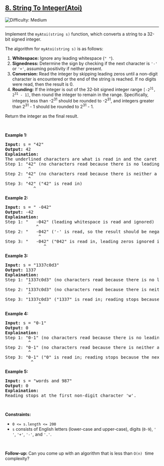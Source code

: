 
<h2><a href="https://leetcode.com/problems/string-to-integer-atoi">8. String To Integer(Atoi) </a></h2> <img src='https://img.shields.io/badge/Difficulty-Medium-Yellow' alt='Difficulty: Medium' /><hr>


<p>Implement the <code>myAtoi(string s)</code> function, which converts a string to a 32-bit signed integer.</p>
<p>The algorithm for <code>myAtoi(string s)</code> is as follows:</p>

<ol>
  <li><strong>Whitespace:</strong> Ignore any leading whitespace (<code>" "</code>).</li>
  <li><strong>Signedness:</strong> Determine the sign by checking if the next character is <code>'-'</code> or <code>'+'</code>, assuming positivity if neither present.</li>
  <li><strong>Conversion:</strong> Read the integer by skipping leading zeros until a non-digit character is encountered or the end of the string is reached. If no digits were read, then the result is 0.</li>
  <li><strong>Rounding:</strong> If the integer is out of the 32-bit signed integer range <code>[-2<sup>31</sup>, 2<sup>31</sup> - 1]</code>, then round the integer to remain in the range. Specifically, integers less than -2<sup>31</sup> should be rounded to -2<sup>31</sup>, and integers greater than 2<sup>31</sup> - 1 should be rounded to 2<sup>31</sup> - 1.</li>
</ol>

<p>Return the integer as the final result.</p>

<p>&nbsp;</p>
<p><strong class="example">Example 1:</strong></p>

<pre>
<strong>Input:</strong> s = "42"
<strong>Output:</strong> 42
<strong>Explaination:</strong>
The underlined characters are what is read in and the caret is the current reader position.
Step 1: "42" (no characters read because there is no leading whitespace)
         ^
Step 2: "42" (no characters read because there is neither a '-' nor '+')
         ^
Step 3: "42" ("42" is read in)
           ^
</pre>

<p><strong class="example">Example 2:</strong></p>

<pre>
<strong>Input:</strong> s = " -042"
<strong>Output:</strong> -42
<strong>Explaination:</strong>
Step 1: "   -042" (leading whitespace is read and ignored)
            ^
Step 2: "   -042" ('-' is read, so the result should be negative)
             ^
Step 3: "   -042" ("042" is read in, leading zeros ignored in the result)
               ^
</pre>

<p><strong class="example">Example 3:</strong></p>

<pre>
<strong>Input:</strong> s = "1337c0d3"
<strong>Output:</strong> 1337
<strong>Explaination:</strong>
Step 1: "1337c0d3" (no characters read because there is no leading whitespace)
         ^
Step 2: "1337c0d3" (no characters read because there is neither a '-' nor '+')
         ^
Step 3: "1337c0d3" ("1337" is read in; reading stops because the next character is a non-digit)
             ^
</pre>

<p><strong class="example">Example 4:</strong></p>

<pre>
<strong>Input:</strong> s = "0-1"
<strong>Output:</strong> 0
<strong>Explaination:</strong>
Step 1: "0-1" (no characters read because there is no leading whitespace)
         ^
Step 2: "0-1" (no characters read because there is neither a '-' nor '+')
         ^
Step 3: "0-1" ("0" is read in; reading stops because the next character is a non-digit)
          ^
</pre>

<p><strong class="example">Example 5:</strong></p>

<pre>
<strong>Input:</strong> s = "words and 987"
<strong>Output:</strong> 0
<strong>Explaination:</strong>
Reading stops at the first non-digit character 'w'.
</pre>

<p>&nbsp;</p>
<p><strong>Constraints:</strong></p>

<ul>
	<li><code>0 <= s.length <= 200</code></li>
  <li><code>s</code> consists of English letters (lower-case and upper-case), digits (<code>0-9</code>), <code>' '</code>, <code>'+'</code>, <code>'-'</code>, and <code>'.'</code>.</li>
</ul>

<p>&nbsp;</p>
<strong>Follow-up:&nbsp;</strong>Can you come up with an algorithm that is less than <code>O(n)</code><font face="monospace">&nbsp;</font>time complexity?
